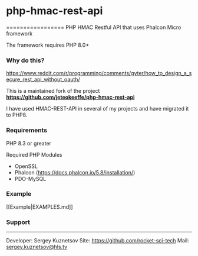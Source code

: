# php-hmac-rest-api

=================
PHP HMAC Restful API that uses Phalcon Micro framework

The framework requires PHP 8.0+

### Why do this?
https://www.reddit.com/r/programming/comments/gyter/how_to_design_a_secure_rest_api_without_oauth/

This is a maintained fork of the project **https://github.com/jeteokeeffe/php-hmac-rest-api**

I have used HMAC-REST-API in several of my projects and have migrated it to PHP8.


### Requirements

PHP 8.3 or greater

Required PHP Modules
- OpenSSL
- Phalcon (https://docs.phalcon.io/5.8/installation/)
- PDO-MySQL


### Example

[[Example|EXAMPLES.md]]

### Support
----------
Developer: Sergey Kuznetsov
Site: https://github.com/rocket-sci-tech
Mail: sergey.kuznetsov@hls.tv

